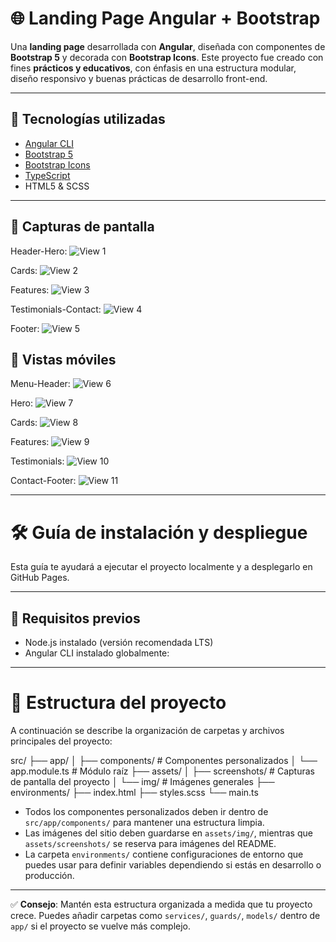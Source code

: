 # 🌐 Landing Page Angular + Bootstrap

Una **landing page** desarrollada con **Angular**, diseñada con componentes de **Bootstrap 5** y decorada con **Bootstrap Icons**. Este proyecto fue creado con fines **prácticos y educativos**, con énfasis en una estructura modular, diseño responsivo y buenas prácticas de desarrollo front-end.

---

## 🚀 Tecnologías utilizadas

- [Angular CLI](https://angular.io/)
- [Bootstrap 5](https://getbootstrap.com/)
- [Bootstrap Icons](https://icons.getbootstrap.com/)
- [TypeScript](https://www.typescriptlang.org/)
- HTML5 & SCSS

---

## 📸 Capturas de pantalla

Header-Hero:
![View 1](https://raw.githubusercontent.com/Mgroyes/Landing-page-Boostrap/master/src/assets/img/view1.png)

Cards:
![View 2](https://raw.githubusercontent.com/Mgroyes/Landing-page-Boostrap/master/src/assets/img/view2.png)

Features:
![View 3](https://raw.githubusercontent.com/Mgroyes/Landing-page-Boostrap/master/src/assets/img/view3.png)

Testimonials-Contact:
![View 4](https://raw.githubusercontent.com/Mgroyes/Landing-page-Boostrap/master/src/assets/img/view4.png)

Footer:
![View 5](https://raw.githubusercontent.com/Mgroyes/Landing-page-Boostrap/master/src/assets/img/view5.png)

## 📱 Vistas móviles

Menu-Header:
![View 6](https://raw.githubusercontent.com/Mgroyes/Landing-page-Boostrap/master/src/assets/img/view6.png)

Hero:
![View 7](https://raw.githubusercontent.com/Mgroyes/Landing-page-Boostrap/master/src/assets/img/view7.png)

Cards:
![View 8](https://raw.githubusercontent.com/Mgroyes/Landing-page-Boostrap/master/src/assets/img/view8.png)

Features:
![View 9](https://raw.githubusercontent.com/Mgroyes/Landing-page-Boostrap/master/src/assets/img/view9.png)

Testimonials:
![View 10](https://raw.githubusercontent.com/Mgroyes/Landing-page-Boostrap/master/src/assets/img/view10.png)

Contact-Footer:
![View 11](https://raw.githubusercontent.com/Mgroyes/Landing-page-Boostrap/master/src/assets/img/view11.png)

---

# 🛠️ Guía de instalación y despliegue

Esta guía te ayudará a ejecutar el proyecto localmente y a desplegarlo en GitHub Pages.

---

## 🧩 Requisitos previos

- Node.js instalado (versión recomendada LTS)
- Angular CLI instalado globalmente:

---

# 📁 Estructura del proyecto

A continuación se describe la organización de carpetas y archivos principales del proyecto:

src/
├── app/
│   ├── components/       # Componentes personalizados
│   └── app.module.ts     # Módulo raíz
├── assets/
│   ├── screenshots/      # Capturas de pantalla del proyecto
│   └── img/              # Imágenes generales
├── environments/
├── index.html
├── styles.scss
└── main.ts

- Todos los componentes personalizados deben ir dentro de `src/app/components/` para mantener una estructura limpia.
- Las imágenes del sitio deben guardarse en `assets/img/`, mientras que `assets/screenshots/` se reserva para imágenes del README.
- La carpeta `environments/` contiene configuraciones de entorno que puedes usar para definir variables dependiendo si estás en desarrollo o producción.

---

✅ **Consejo**: Mantén esta estructura organizada a medida que tu proyecto crece. Puedes añadir carpetas como `services/`, `guards/`, `models/` dentro de `app/` si el proyecto se vuelve más complejo.






